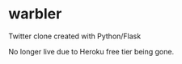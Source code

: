 # warbler
Twitter clone created with Python/Flask

No longer live due to Heroku free tier being gone.

